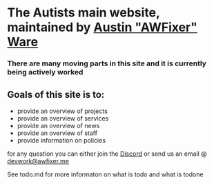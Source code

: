 # The Autists main website, maintained by [Austin "AWFixer" Ware](https://github.com/awfixer)

### There are many moving parts in this site and it is currently being actively worked

## Goals of this site is to:
- provide an overview of projects
- provide an overview of services
- provide an overview of news
- provide an overview of staff
- provide information on policies

for any question you can either join the [Discord](https://axyl.wtf/discord) or send us an email @ devwork@awfixer.me

See todo.md for more informaton on what is todo and what is todone
